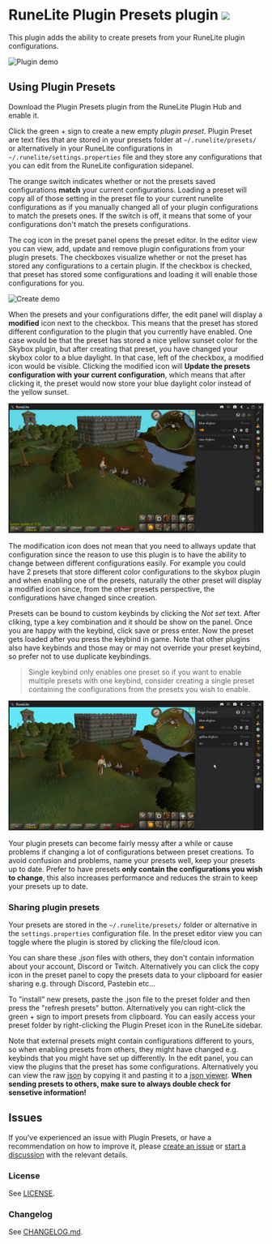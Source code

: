 # RuneLite Plugin Presets plugin [![](https://img.shields.io/endpoint?url=https://i.pluginhub.info/shields/installs/plugin/plugin-presets)](https://runelite.net/plugin-hub)

This plugin adds the ability to create presets from your RuneLite plugin configurations.

![Plugin demo](readme_visuals/plugin_presets_demo.gif)

## Using Plugin Presets

Download the Plugin Presets plugin from the RuneLite Plugin Hub and enable it.

Click the green + sign to create a new empty _plugin preset_. Plugin Preset are text files that are stored in your presets folder at `~/.runelite/presets/` or alternatively in your RuneLite configurations in `~/.runelite/settings.properties` file and they store any configurations that you can edit from the RuneLite configuration sidepanel.

The orange switch indicates whether or not the presets saved configurations **match** your current configurations. Loading a preset will copy all of those setting in the preset file to your current runelite configurations as if you manually changed all of your plugin configurations to match the presets ones. If the switch is off, it means that some of your configurations don't match the presets configurations.

The cog icon in the preset panel opens the preset editor. In the editor view you can view, add, update and remove plugin configurations from your plugin presets. The checkboxes visualize whether or not the preset has stored any configurations to a certain plugin. If the checkbox is checked, that preset has stored some configurations and loading it will enable those configurations for you.

![Create demo](readme_visuals/create_preset_demo.gif)

When the presets and your configurations differ, the edit panel will display a **modified** icon next to the checkbox. This means that the preset has stored different configuration to the plugin that you currently have enabled. One case would be that the preset has stored a nice yellow sunset color for the Skybox plugin, but after creating that preset, you have changed your skybox color to a blue daylight. In that case, left of the checkbox, a modified icon would be visible. Clicking the modified icon will **Update the presets configuration with your current configuration**, which means that after clicking it, the preset would now store your blue daylight color instead of the yellow sunset.

![Update demo](readme_visuals/update_preset_demo.gif)

The modification icon does not mean that you need to allways update that configuration since the reason to use this plugin is to have the ability to change between different configurations easily. For example you could have 2 presets that store different color configurations to the skybox plugin and when enabling one of the presets, naturally the other preset will display a modified icon since, from the other presets perspective, the configurations have changed since creation.  

Presets can be bound to custom keybinds by clicking the _Not set_ text. After cliking, type a key combination and it should be show on the panel. Once you are happy with the keybind, click save or press enter. Now the preset gets loaded after you press the keybind in game. Note that other plugins also have keybinds and those may or may not override your preset keybind, so prefer not to use duplicate keybindings.

> Single keybind only enables one preset so if you want to enable multiple presets with one keybind, consider creating a single preset containing the configurations from the presets you wish to enable.

![Keybind demo](readme_visuals/keybind_demo.gif)

Your plugin presets can become fairly messy after a while or cause problems if changing a lot of configurations between preset creations. To avoid confusion and problems, name your presets well, keep your presets up to date. Prefer to have presets **only contain the configurations you wish to change**, this also increases performance and reduces the strain to keep your presets up to date.

### Sharing plugin presets

Your presets are stored in the `~/.runelite/presets/` folder or alternative in the `settings.properties` configuration file. In the preset editor view you can toggle where the plugin is stored by clicking the file/cloud icon.

You can share these _.json_ files with others, they don't contain information about your account, Discord or Twitch. Alternatively you can click the copy icon in the preset panel to copy the presets data to your clipboard for easier sharing e.g. through Discord, Pastebin etc...

To "install" new presets, paste the .json file to the preset folder and then press the "refresh presets" button. Alternatively you can right-click the green + sign to import presets from clipboard. You can easily access your preset folder by right-clicking the Plugin Preset icon in the RuneLite sidebar.

Note that external presets might contain configurations different to yours, so when enabling presets from others, they might have changed e.g. keybinds that you might have set up differently. In the edit panel, you can view the plugins that the preset has some configurations. Alternatively you can view the raw [json](https://en.wikipedia.org/wiki/JSON) by copying it and pasting it to a [json viewer](http://jsonviewer.stack.hu/). **When sending presets to others, make sure to always double check for sensetive information!**

## Issues

If you've experienced an issue with Plugin Presets, or have a recommendation on how to improve it, please [create an issue](https://github.com/antero111/plugin-presets/issues/new) or [start a discussion](https://github.com/antero111/plugin-presets/discussions/new) with the relevant details.

### License

See [LICENSE](LICENSE).

### Changelog

See [CHANGELOG.md](CHANGELOG.md).
